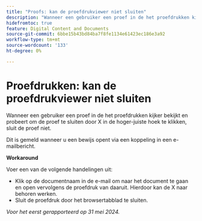 ```yaml
---
title: "Proofs: kan de proefdrukviewer niet sluiten"
description: "Wanneer een gebruiker een proef in de het proefdrukken kijker bekijkt en probeert om de proef te sluiten door X in de hoger-juiste hoek te klikken, sluit de proef niet. Er is een oplossing beschikbaar."
hidefromtoc: true
feature: Digital Content and Documents
source-git-commit: 6bbe15b43bd84ba7f8fe1134e61423ec186e3a92
workflow-type: tm+mt
source-wordcount: '133'
ht-degree: 0%

---
```



# Proefdrukken: kan de proefdrukviewer niet sluiten

Wanneer een gebruiker een proef in de het proefdrukken kijker bekijkt en probeert om de proef te sluiten door X in de hoger-juiste hoek te klikken, sluit de proef niet.

Dit is gemeld wanneer u een bewijs opent via een koppeling in een e-mailbericht.

**Workaround**

Voer een van de volgende handelingen uit:

* Klik op de documentnaam in de e-mail om naar het document te gaan en open vervolgens de proefdruk van daaruit. Hierdoor kan de X naar behoren werken.
* Sluit de proefdruk door het browsertabblad te sluiten.

_Voor het eerst gerapporteerd op 31 mei 2024._
